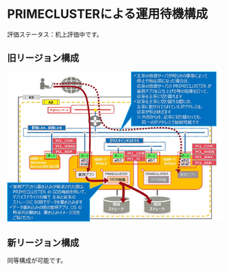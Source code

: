 # PRIMECLUSTERによる運用待機構成

評価ステータス：机上評価中です。



## 旧リージョン構成

![27](images/27.jpg)



## 新リージョン構成

同等構成が可能です。